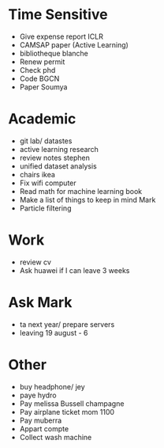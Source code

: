 # Time Sensitive
- Give expense report ICLR
- CAMSAP paper (Active Learning)
- bibliotheque blanche
- Renew permit
- Check phd
- Code BGCN
- Paper Soumya


# Academic
- git lab/ datastes
- active learning research
- review notes stephen
- unified dataset analysis
- chairs ikea 
- Fix wifi computer
- Read math for machine learning book
- Make a list of things to keep in mind Mark
- Particle filtering

# Work
- review cv
- Ask huawei if I can leave 3 weeks

# Ask Mark
- ta next year/ prepare servers 
- leaving 19 august - 6

# Other
- buy headphone/ jey
- paye hydro
- Pay melissa Bussell champagne
- Pay airplane ticket mom 1100
- Pay muberra 
- Appart compte
- Collect wash machine


